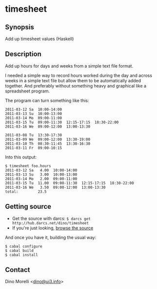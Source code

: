# timesheet


## Synopsis

Add up timesheet values (Haskell)


## Description

Add up hours for days and weeks from a simple text file format.

I needed a simple way to record hours worked during the day and across weeks in a simple text file but allow them to be automatically added together. And preferably without something heavy and graphical like a spreadsheet program.

The program can turn something like this:

    2011-03-12 Sa  10:00-14:00
    2011-03-13 Su  10:00-13:00
    2011-03-14 Mo  09:00-11:00
    2011-03-15 Tu  09:00-11:30  12:15-17:15  18:30-22:00
    2011-03-16 We  09:00-12:00  13:00-13:30

    2011-03-08 Tu  13:30-17:30
    2011-03-09 We  09:00-12:00  13:30-19:00
    2011-03-10 Th  08:30-11:45  13:30-16:30
    2011-03-11 Fr  09:00-10:15


Into this output:

    $ timesheet foo.hours 
    2011-03-12 Sa   4.00  10:00-14:00
    2011-03-13 Su   3.00  10:00-13:00
    2011-03-14 Mo   2.00  09:00-11:00
    2011-03-15 Tu  11.00  09:00-11:30  12:15-17:15  18:30-22:00
    2011-03-16 We   3.50  09:00-12:00  13:00-13:30
    total:         23.5


## Getting source

- Get the source with darcs: `$ darcs get http://hub.darcs.net/dino/timesheet`
- If you're just looking, [browse the source](http://hub.darcs.net/dino/timesheet)

And once you have it, building the usual way:

    $ cabal configure
    $ cabal build
    $ cabal install


## Contact

Dino Morelli <[dino@ui3.info](mailto:dino@ui3.info)>
